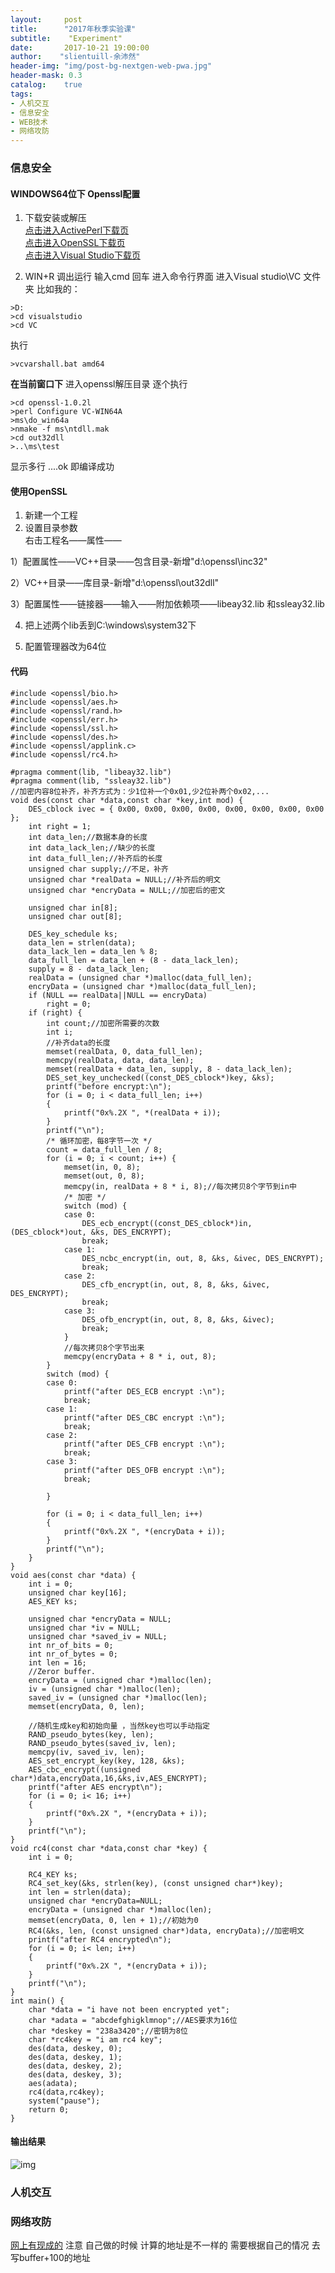 ```yaml
---
layout:     post
title:		"2017年秋季实验课"
subtitle:    "Experiment"
date:	    2017-10-21 19:00:00
author:	   "slientuill-余沛然"
header-img: "img/post-bg-nextgen-web-pwa.jpg"
header-mask: 0.3
catalog:    true
tags:
- 人机交互
- 信息安全
- WEB技术
- 网络攻防
---
```


> 

### 信息安全
#### WINDOWS64位下 Openssl配置  
1. 下载安装或解压  
[点击进入ActivePerl下载页](http://www.activestate.com/activeperl/downloads/)  
[点击进入OpenSSL下载页](http://www.openssl.org/source/)  
[点击进入Visual Studio下载页](http://www.visualstudio.com/)

2. WIN+R 调出运行 输入cmd 回车 进入命令行界面 
进入Visual studio\VC 文件夹
比如我的：
```
>D:
>cd visualstudio
>cd VC
```
执行
```
>vcvarshall.bat amd64
```
**在当前窗口下** 进入openssl解压目录 逐个执行
```
>cd openssl-1.0.2l
>perl Configure VC-WIN64A
>ms\do_win64a
>nmake -f ms\ntdll.mak
>cd out32dll
>..\ms\test
```
显示多行 ....ok 即编译成功
#### 使用OpenSSL  
1. 新建一个工程  
2. 设置目录参数  
右击工程名——属性——

1）配置属性——VC++目录——包含目录-新增"d:\openssl\inc32"

2）VC++目录——库目录-新增"d:\openssl\out32dll"

3）配置属性——链接器——输入——附加依赖项——libeay32.lib 和ssleay32.lib

4) 把上述两个lib丢到C:\windows\system32下

5) 配置管理器改为64位
#### 代码
```
#include <openssl/bio.h>
#include <openssl/aes.h>  
#include <openssl/rand.h> 
#include <openssl/err.h>
#include <openssl/ssl.h>
#include <openssl/des.h>
#include <openssl/applink.c>
#include <openssl/rc4.h> 

#pragma comment(lib, "libeay32.lib")
#pragma comment(lib, "ssleay32.lib")
//加密内容8位补齐，补齐方式为：少1位补一个0x01,少2位补两个0x02,...
void des(const char *data,const char *key,int mod) {
	DES_cblock ivec = { 0x00, 0x00, 0x00, 0x00, 0x00, 0x00, 0x00, 0x00 };
	int right = 1;
	int data_len;//数据本身的长度
	int data_lack_len;//缺少的长度
	int data_full_len;//补齐后的长度
	unsigned char supply;//不足，补齐
	unsigned char *realData = NULL;//补齐后的明文
	unsigned char *encryData = NULL;//加密后的密文
	
	unsigned char in[8];
	unsigned char out[8];
	
	DES_key_schedule ks;
	data_len = strlen(data);
	data_lack_len = data_len % 8;
	data_full_len = data_len + (8 - data_lack_len);
	supply = 8 - data_lack_len;
	realData = (unsigned char *)malloc(data_full_len);
	encryData = (unsigned char *)malloc(data_full_len);
	if (NULL == realData||NULL == encryData)
		right = 0;
	if (right) {
		int count;//加密所需要的次数
		int i;
		//补齐data的长度
		memset(realData, 0, data_full_len);
		memcpy(realData, data, data_len);
		memset(realData + data_len, supply, 8 - data_lack_len);
		DES_set_key_unchecked((const_DES_cblock*)key, &ks);
		printf("before encrypt:\n");
		for (i = 0; i < data_full_len; i++)
		{
			printf("0x%.2X ", *(realData + i));
		}
		printf("\n");
		/* 循环加密，每8字节一次 */
		count = data_full_len / 8;
		for (i = 0; i < count; i++) {
			memset(in, 0, 8);
			memset(out, 0, 8);
			memcpy(in, realData + 8 * i, 8);//每次拷贝8个字节到in中
			/* 加密 */
			switch (mod) {
			case 0:
				DES_ecb_encrypt((const_DES_cblock*)in, (DES_cblock*)out, &ks, DES_ENCRYPT);
				break;
			case 1:
				DES_ncbc_encrypt(in, out, 8, &ks, &ivec, DES_ENCRYPT);
				break;
			case 2:
				DES_cfb_encrypt(in, out, 8, 8, &ks, &ivec, DES_ENCRYPT);
				break;
			case 3:
				DES_ofb_encrypt(in, out, 8, 8, &ks, &ivec);
				break;
			}
			//每次拷贝8个字节出来
			memcpy(encryData + 8 * i, out, 8);
		}
		switch (mod) {
		case 0:
			printf("after DES_ECB encrypt :\n");
			break;
		case 1:
			printf("after DES_CBC encrypt :\n");
			break;
		case 2:
			printf("after DES_CFB encrypt :\n");
			break;
		case 3:
			printf("after DES_OFB encrypt :\n");
			break;
			
		}
		
		for (i = 0; i < data_full_len; i++)
		{
			printf("0x%.2X ", *(encryData + i));
		}
		printf("\n");
	}
}
void aes(const char *data) {
	int i = 0;
	unsigned char key[16];
	AES_KEY ks;
	
	unsigned char *encryData = NULL;
	unsigned char *iv = NULL;
	unsigned char *saved_iv = NULL;
	int nr_of_bits = 0;
	int nr_of_bytes = 0;
	int len = 16;
	//Zeror buffer.  
	encryData = (unsigned char *)malloc(len);
	iv = (unsigned char *)malloc(len);
	saved_iv = (unsigned char *)malloc(len);
	memset(encryData, 0, len);
	
	//随机生成key和初始向量 ，当然key也可以手动指定
	RAND_pseudo_bytes(key, len);
	RAND_pseudo_bytes(saved_iv, len);
	memcpy(iv, saved_iv, len);
	AES_set_encrypt_key(key, 128, &ks);
	AES_cbc_encrypt((unsigned char*)data,encryData,16,&ks,iv,AES_ENCRYPT);
	printf("after AES encrypt\n");
	for (i = 0; i< 16; i++)
	{
		printf("0x%.2X ", *(encryData + i));
	}
	printf("\n");
}
void rc4(const char *data,const char *key) {
	int i = 0;
   
	RC4_KEY ks;
	RC4_set_key(&ks, strlen(key), (const unsigned char*)key);
	int len = strlen(data);
	unsigned char *encryData=NULL; 
	encryData = (unsigned char *)malloc(len);
	memset(encryData, 0, len + 1);//初始为0  
	RC4(&ks, len, (const unsigned char*)data, encryData);//加密明文  
	printf("after RC4 encrypted\n");
	for (i = 0; i< len; i++)
	{
		printf("0x%.2X ", *(encryData + i));
	}
	printf("\n");
}
int main() {
	char *data = "i have not been encrypted yet";
    char *adata = "abcdefghigklmnop";//AES要求为16位
	char *deskey = "238a3420";//密钥为8位
	char *rc4key = "i am rc4 key";
	des(data, deskey, 0);
	des(data, deskey, 1);
	des(data, deskey, 2);
	des(data, deskey, 3);
	aes(adata);
	rc4(data,rc4key);
	system("pause");
	return 0;
}
```
#### 输出结果
![img](https://github.com/slientuill/slientuill.github.com/blob/master/img/%E4%BF%A1%E6%81%AF%E5%AE%89%E5%85%A8%E5%AE%9E%E9%AA%8C.PNG)
### 人机交互
### 网络攻防
[网上有现成的](http://blog.csdn.net/zengxyuyu/article/details/53150521?locationNum=1&fps=1)
注意 自己做的时候 计算的地址是不一样的 需要根据自己的情况 去写buffer+100的地址

